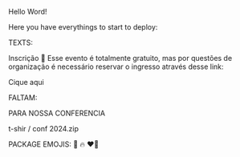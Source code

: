 Hello Word!

Here you have everythings to start to deploy:

TEXTS:


Inscrição 🧨
Esse evento é totalmente gratuito, mas por questões de organização é necessário reservar o ingresso através desse link:
 
Cique aqui



FALTAM:

PARA NOSSA CONFERENCIA



t-shir / conf 2024.zip

PACKAGE EMOJIS:
🧨 🔥 ❤️‍🔥